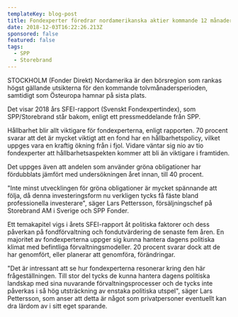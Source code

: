 ```yaml
---
templateKey: blog-post
title: Fondexperter föredrar nordamerikanska aktier kommande 12 månader
date: 2018-12-03T16:22:26.213Z
sponsored: false
featured: false
tags:
  - SPP
  - Storebrand
---
```

STOCKHOLM (Fonder Direkt) Nordamerika är den börsregion som rankas högst gällande utsikterna för den kommande tolvmånadersperioden, samtidigt som Östeuropa hamnar på sista plats.

Det visar 2018 års SFEI-rapport (Svenskt Fondexpertindex), som SPP/Storebrand står bakom, enligt ett pressmeddelande från SPP.

Hållbarhet blir allt viktigare för fondexperterna, enligt rapporten. 70 procent svarar att det är mycket viktigt att en fond har en hållbarhetspolicy, vilket uppges vara en kraftig ökning från i fjol. Vidare väntar sig nio av tio fondexperter att hållbarhetsaspekten kommer att bli än viktigare i framtiden.

Det uppges även att andelen som använder gröna obligationer har fördubblats jämfört med undersökningen året innan, till 40 procent.

"Inte minst utvecklingen för gröna obligationer är mycket spännande att följa, då denna investeringsform nu verkligen tycks få fäste bland professionella investerare", säger Lars Pettersson, försäljningschef på Storebrand AM i Sverige och SPP Fonder.

Ett temakapitel vigs i årets SFEI-rapport åt politiska faktorer och dess påverkan på fondförvaltning och fondutvärdering de senaste fem åren. En majoritet av fondexperterna uppger sig kunna hantera dagens politiska klimat med befintliga förvaltningsmodeller. 20 procent svarar dock att de har genomfört, eller planerar att genomföra, förändringar.

"Det är intressant att se hur fondexperterna resonerar kring den här frågeställningen. Till stor del tycks de kunna hantera dagens politiska landskap med sina nuvarande förvaltningsprocesser och de tycks inte påverkas i så hög utsträckning av enstaka politiska utspel", säger Lars Pettersson, som anser att detta är något som privatpersoner eventuellt kan dra lärdom av i sitt eget sparande.

